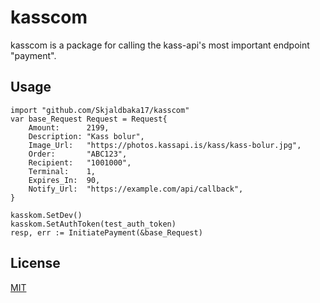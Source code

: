 # kasscom

kasscom is a package for calling the kass-api's most important endpoint "payment".

## Usage

```golang
import "github.com/Skjaldbaka17/kasscom"
var base_Request Request = Request{
	Amount:      2199,
	Description: "Kass bolur",
	Image_Url:   "https://photos.kassapi.is/kass/kass-bolur.jpg",
	Order:       "ABC123",
	Recipient:   "1001000",
	Terminal:    1,
	Expires_In:  90,
	Notify_Url:  "https://example.com/api/callback",
}

kasskom.SetDev()
kasskom.SetAuthToken(test_auth_token)
resp, err := InitiatePayment(&base_Request)
```

## License
[MIT](https://choosealicense.com/licenses/mit/)